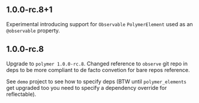 ## 1.0.0-rc.8+1

Experimental introducing support for `Observable` `PolymerElement` used as an `@observable` property.

## 1.0.0-rc.8  

Upgrade to `polymer 1.0.0-rc.8`. Changed reference to `observe` git repo in deps to be more compliant to de facto convetion for bare repos reference.

See `demo` project to see how to specify deps (BTW until `polymer_elements` get upgraded too you need to specify a dependency override for reflectable).
